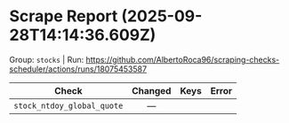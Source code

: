 # Scrape Report (2025-09-28T14:14:36.609Z)

Group: `stocks`  |  Run: https://github.com/AlbertoRoca96/scraping-checks-scheduler/actions/runs/18075453587

| Check | Changed | Keys | Error |
|---|:---:|:--|:--|
| `stock_ntdoy_global_quote` | — |  |  |
